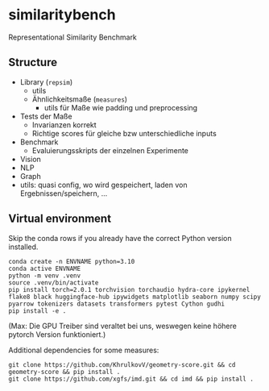 # similaritybench
Representational Similarity Benchmark


## Structure

- Library (`repsim`)
  - utils
  - Ähnlichkeitsmaße (`measures`)
    - utils für Maße wie padding und preprocessing
- Tests der Maße
  - Invarianzen korrekt
  - Richtige scores für gleiche bzw unterschiedliche inputs
- Benchmark
  - Evaluierungsskripts der einzelnen Experimente
- Vision
- NLP
- Graph
- utils: quasi config, wo wird gespeichert, laden von Ergebnissen/speichern, ...


## Virtual environment
Skip the conda rows if you already have the correct Python version installed.
```shell
conda create -n ENVNAME python=3.10
conda active ENVNAME
python -m venv .venv
source .venv/bin/activate
pip install torch=2.0.1 torchvision torchaudio hydra-core ipykernel flake8 black huggingface-hub ipywidgets matplotlib seaborn numpy scipy pyarrow tokenizers datasets transformers pytest Cython gudhi
pip install -e .
```

(Max: Die GPU Treiber sind veraltet bei uns, weswegen keine höhere pytorch Version funktioniert.)

Additional dependencies for some measures:
```shell
git clone https://github.com/KhrulkovV/geometry-score.git && cd geometry-score && pip install .
git clone https://github.com/xgfs/imd.git && cd imd && pip install .
```
